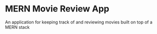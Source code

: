 # MERN Movie Review App

An application for keeping track of and reviewing movies built on top of a MERN stack
